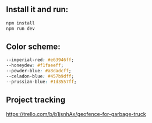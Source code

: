 ## Install it and run:

```bash
npm install
npm run dev
```

## Color scheme:

```css
--imperial-red: #e63946ff;
--honeydew: #f1faeeff;
--powder-blue: #a8dadcff;
--celadon-blue: #457b9dff;
--prussian-blue: #1d3557ff;
```

## Project tracking

https://trello.com/b/b1jsnhAx/geofence-for-garbage-truck

